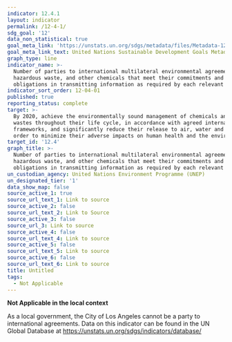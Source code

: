 ```yaml
---
indicator: 12.4.1
layout: indicator
permalink: /12-4-1/
sdg_goal: '12'
data_non_statistical: true
goal_meta_link: 'https://unstats.un.org/sdgs/metadata/files/Metadata-12-04-01.pdf'
goal_meta_link_text: United Nations Sustainable Development Goals Metadata (pdf 782kB)
graph_type: line
indicator_name: >-
  Number of parties to international multilateral environmental agreements on
  hazardous waste, and other chemicals that meet their commitments and
  obligations in transmitting information as required by each relevant agreement
indicator_sort_order: 12-04-01
published: true
reporting_status: complete
target: >-
  By 2020, achieve the environmentally sound management of chemicals and all
  wastes throughout their life cycle, in accordance with agreed international
  frameworks, and significantly reduce their release to air, water and soil in
  order to minimize their adverse impacts on human health and the environment
target_id: '12.4'
graph_title: >-
  Number of parties to international multilateral environmental agreements on
  hazardous waste, and other chemicals that meet their commitments and
  obligations in transmitting information as required by each relevant agreement
un_custodian_agency: United Nations Environment Programme (UNEP)
un_designated_tier: '1'
data_show_map: false
source_active_1: true
source_url_text_1: Link to source
source_active_2: false
source_url_text_2: Link to Source
source_active_3: false
source_url_3: Link to source
source_active_4: false
source_url_text_4: Link to source
source_active_5: false
source_url_text_5: Link to source
source_active_6: false
source_url_text_6: Link to source
title: Untitled
tags:
  - Not Applicable
---
```

**Not Applicable in the local context**

As a local government, the City of Los Angeles cannot be a party to international agreements. Data on this indicator can be found in the UN Global Database at https://unstats.un.org/sdgs/indicators/database/
